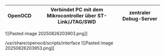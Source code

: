 | **OpenOCD** | Verbindet PC mit dem Mikrocontroller über ST-Link/JTAG/SWD | zentraler Debug-Server |
| ----------- | ---------------------------------------------------------- | ---------------------- |
![[Pasted image 20250826203903.png]]



/usr/share/openocd/scripts/interface
![[Pasted image 20250826203953.png]]